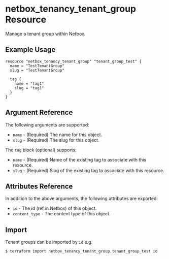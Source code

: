 # netbox\_tenancy\_tenant\_group Resource

Manage a tenant group within Netbox.

## Example Usage

```hcl
resource "netbox_tenancy_tenant_group" "tenant_group_test" {
  name = "TestTenantGroup"
  slug = "TestTenantGroup"
  
  tag {
    name = "tag1"
    slug = "tag1"
  }
}
```

## Argument Reference

The following arguments are supported:
* ``name`` - (Required) The name for this object.
* ``slug`` - (Required) The slug for this object.

The ``tag`` block (optional) supports:
* ``name`` - (Required) Name of the existing tag to associate with this resource.
* ``slug`` - (Required) Slug of the existing tag to associate with this resource.

## Attributes Reference

In addition to the above arguments, the following attributes are exported:
* ``id`` - The id (ref in Netbox) of this object.
* ``content_type`` - The content type of this object.

## Import

Tenant groups can be imported by `id` e.g.

```
$ terraform import netbox_tenancy_tenant_group.tenant_group_test id
```
